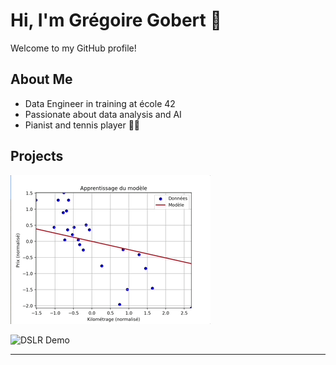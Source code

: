 # Hi, I'm Grégoire Gobert 👋

Welcome to my GitHub profile!


## About Me
- Data Engineer in training at école 42
- Passionate about data analysis and AI
- Pianist and tennis player 🎹🎾

## Projects

![Linear Regression Demo](https://github.com/gregoiregobert/Linear-regression/blob/main/assets/line_reg.gif?raw=true)

![DSLR Demo](https://github.com/gregoiregobert/DSLR/blob/main/assets/dslr_3d_graph.gif?raw=true)


---

